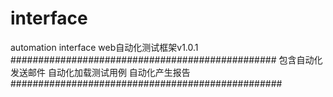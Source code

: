 # interface
 automation  interface
 web自动化测试框架v1.0.1
 ################################################
 包含自动化发送邮件 自动化加载测试用例 自动化产生报告
 #################################################
